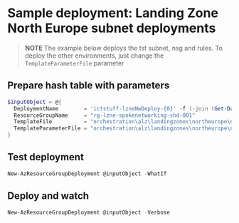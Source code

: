 # Sample deployment: Landing Zone North Europe subnet deployments

> **NOTE** The example below deploys the tst subnet, nsg and rules. To deploy the other environments, just change the `TemplateParameterFile` parameter

## Prepare hash table with parameters

```powershell
$inputObject = @{
  DeploymentName        = 'ictstuff-lzneNwDeploy-{0}' -f (-join (Get-Date -Format 'yyyyMMddTHHMMssffffZ')[0..63])
  ResourceGroupName     = "rg-lzne-spokenetworking-shd-001"
  TemplateFile          = "orchestration\alz\landingzones\northeurope\networkResources\lzne-vNetSubnets.bicep"
  TemplateParameterFile = "orchestration\alz\landingzones\northeurope\networkResources\lzne-vNetSubnets.parameters.ictstuff.tst.bicepparam"
}
```

## Test deployment

```powershell
New-AzResourceGroupDeployment @inputObject -WhatIf
```

## Deploy and watch

```powershell
New-AzResourceGroupDeployment @inputObject -Verbose
```
